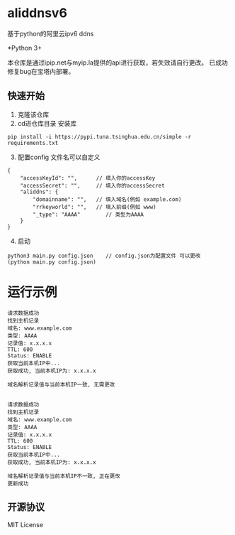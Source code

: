 # aliddnsv6
基于python的阿里云ipv6 ddns


*Python 3+

本仓库是通过ipip.net与myip.la提供的api进行获取，若失效请自行更改。
已成功修复bug在宝塔内部署。

## 快速开始
1. 克隆该仓库  
2. cd进仓库目录 安装库  
```
pip install -i https://pypi.tuna.tsinghua.edu.cn/simple -r requirements.txt
```
3. 配置config 文件名可以自定义  
```
{
    "accessKeyId": "",      // 填入你的accessKey
    "accessSecret": "",     // 填入你的accessSecret
    "aliddns": {
        "domainname": "",   // 填入域名(例如 example.com)
        "rrkeyworld": "",   // 填入前缀(例如 www)
        "_type": "AAAA"        // 类型为AAAA 
    }
}
```
4. 启动  
```
python3 main.py config.json    // config.json为配置文件 可以更改
(python main.py config.json)
```

# 运行示例
```
请求数据成功
找到主机记录
域名: www.example.com
类型: AAAA
记录值: x.x.x.x
TTL: 600
Status: ENABLE
获取当前本机IP中...
获取成功, 当前本机IP为: x.x.x.x

域名解析记录值与当前本机IP一致, 无需更改


请求数据成功
找到主机记录
域名: www.example.com
类型: AAAA
记录值: x.x.x.x
TTL: 600
Status: ENABLE
获取当前本机IP中...
获取成功, 当前本机IP为: x.x.x.x

域名解析记录值与当前本机IP不一致, 正在更改
更新成功
```

## 开源协议
MIT License  
